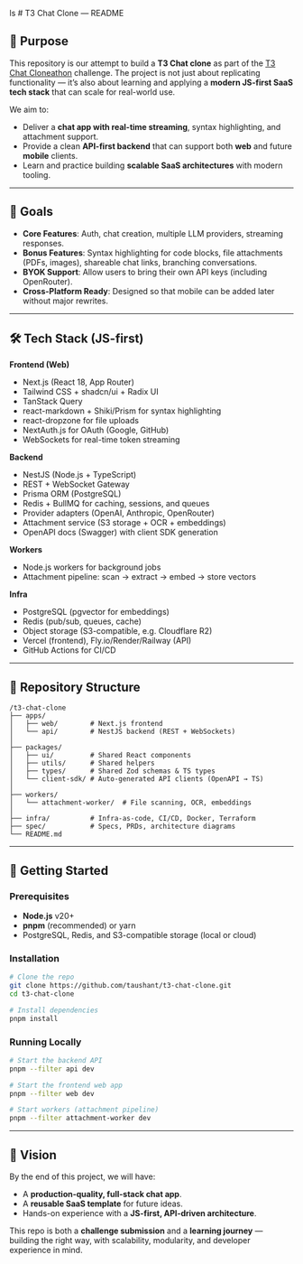 ls # T3 Chat Clone — README

## 🚀 Purpose

This repository is our attempt to build a **T3 Chat clone** as part of the [T3 Chat Cloneathon](https://cloneathon.t3.chat/) challenge. The project is not just about replicating functionality — it’s also about learning and applying a **modern JS-first SaaS tech stack** that can scale for real-world use.

We aim to:

- Deliver a **chat app with real-time streaming**, syntax highlighting, and attachment support.
- Provide a clean **API-first backend** that can support both **web** and future **mobile** clients.
- Learn and practice building **scalable SaaS architectures** with modern tooling.

---

## 🎯 Goals

- **Core Features**: Auth, chat creation, multiple LLM providers, streaming responses.
- **Bonus Features**: Syntax highlighting for code blocks, file attachments (PDFs, images), shareable chat links, branching conversations.
- **BYOK Support**: Allow users to bring their own API keys (including OpenRouter).
- **Cross-Platform Ready**: Designed so that mobile can be added later without major rewrites.

---

## 🛠️ Tech Stack (JS-first)

**Frontend (Web)**

- Next.js (React 18, App Router)
- Tailwind CSS + shadcn/ui + Radix UI
- TanStack Query
- react-markdown + Shiki/Prism for syntax highlighting
- react-dropzone for file uploads
- NextAuth.js for OAuth (Google, GitHub)
- WebSockets for real-time token streaming

**Backend**

- NestJS (Node.js + TypeScript)
- REST + WebSocket Gateway
- Prisma ORM (PostgreSQL)
- Redis + BullMQ for caching, sessions, and queues
- Provider adapters (OpenAI, Anthropic, OpenRouter)
- Attachment service (S3 storage + OCR + embeddings)
- OpenAPI docs (Swagger) with client SDK generation

**Workers**

- Node.js workers for background jobs
- Attachment pipeline: scan → extract → embed → store vectors

**Infra**

- PostgreSQL (pgvector for embeddings)
- Redis (pub/sub, queues, cache)
- Object storage (S3-compatible, e.g. Cloudflare R2)
- Vercel (frontend), Fly.io/Render/Railway (API)
- GitHub Actions for CI/CD

---

## 📂 Repository Structure

```
/t3-chat-clone
├── apps/
│   ├── web/        # Next.js frontend
│   └── api/        # NestJS backend (REST + WebSockets)
│
├── packages/
│   ├── ui/         # Shared React components
│   ├── utils/      # Shared helpers
│   ├── types/      # Shared Zod schemas & TS types
│   └── client-sdk/ # Auto-generated API clients (OpenAPI → TS)
│
├── workers/
│   └── attachment-worker/  # File scanning, OCR, embeddings
│
├── infra/          # Infra-as-code, CI/CD, Docker, Terraform
├── spec/           # Specs, PRDs, architecture diagrams
└── README.md
```

---

## 🚦 Getting Started

### Prerequisites

- **Node.js** v20+
- **pnpm** (recommended) or yarn
- PostgreSQL, Redis, and S3-compatible storage (local or cloud)

### Installation

```bash
# Clone the repo
git clone https://github.com/taushant/t3-chat-clone.git
cd t3-chat-clone

# Install dependencies
pnpm install
```

### Running Locally

```bash
# Start the backend API
pnpm --filter api dev

# Start the frontend web app
pnpm --filter web dev

# Start workers (attachment pipeline)
pnpm --filter attachment-worker dev
```

---

## 🧭 Vision

By the end of this project, we will have:

- A **production-quality, full-stack chat app**.
- A **reusable SaaS template** for future ideas.
- Hands-on experience with a **JS-first, API-driven architecture**.

This repo is both a **challenge submission** and a **learning journey** — building the right way, with scalability, modularity, and developer experience in mind.

